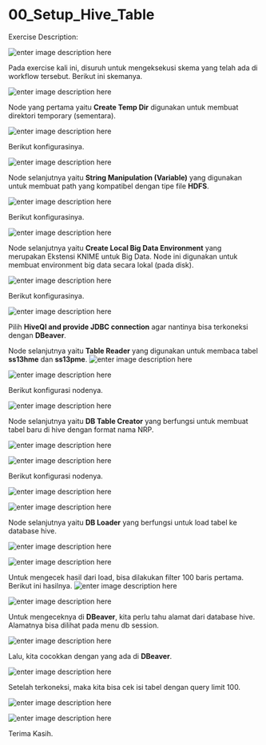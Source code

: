 # 00_Setup_Hive_Table
Exercise Description:

![enter image description here](https://github.com/Armunz/big-data/blob/master/tugas2/2_Hadoop_Exercise/00_Setup_Hive_Table/dokumentasi/description.JPG?raw=true)

Pada exercise kali ini, disuruh untuk mengeksekusi skema yang telah ada di workflow tersebut. Berikut ini skemanya.

![enter image description here](https://github.com/Armunz/big-data/blob/master/tugas2/2_Hadoop_Exercise/00_Setup_Hive_Table/dokumentasi/exercise%201.JPG?raw=true)

Node yang pertama yaitu **Create Temp Dir** digunakan untuk membuat direktori temporary (sementara). 

![enter image description here](https://github.com/Armunz/big-data/blob/master/tugas2/2_Hadoop_Exercise/00_Setup_Hive_Table/dokumentasi/create%20temp%20dir.JPG?raw=true)

Berikut konfigurasinya.

![enter image description here](https://github.com/Armunz/big-data/blob/master/tugas2/2_Hadoop_Exercise/00_Setup_Hive_Table/dokumentasi/create%20temp%20dir%20config.JPG?raw=true)

Node selanjutnya yaitu **String Manipulation (Variable)** yang digunakan untuk membuat path yang kompatibel dengan tipe file **HDFS**.

![enter image description here](https://github.com/Armunz/big-data/blob/master/tugas2/2_Hadoop_Exercise/00_Setup_Hive_Table/dokumentasi/string%20manipulation.JPG?raw=true)

Berikut konfigurasinya.

![enter image description here](https://github.com/Armunz/big-data/blob/master/tugas2/2_Hadoop_Exercise/00_Setup_Hive_Table/dokumentasi/string%20manipulation%20config.JPG?raw=true)

Node selanjutnya yaitu **Create Local Big Data Environment** yang merupakan Ekstensi KNIME untuk Big Data. Node ini digunakan untuk membuat environment big data secara lokal (pada disk).

![enter image description here](https://github.com/Armunz/big-data/blob/master/tugas2/2_Hadoop_Exercise/00_Setup_Hive_Table/dokumentasi/create%20local%20big%20data%20env.JPG?raw=true)

Berikut konfigurasinya.

![enter image description here](https://github.com/Armunz/big-data/blob/master/tugas2/2_Hadoop_Exercise/00_Setup_Hive_Table/dokumentasi/create%20local%20big%20data%20env%20config.JPG?raw=true)

Pilih **HiveQl and provide JDBC connection** agar nantinya bisa terkoneksi dengan **DBeaver**.

Node selanjutnya yaitu **Table Reader** yang digunakan untuk membaca tabel **ss13hme** dan **ss13pme**.
![enter image description here](https://github.com/Armunz/big-data/blob/master/tugas2/2_Hadoop_Exercise/00_Setup_Hive_Table/dokumentasi/table%20reader%20ss13hme.JPG?raw=true)

![enter image description here](https://github.com/Armunz/big-data/blob/master/tugas2/2_Hadoop_Exercise/00_Setup_Hive_Table/dokumentasi/table%20reader%20ss13pme.JPG?raw=true)

Berikut konfigurasi nodenya.

![enter image description here](https://github.com/Armunz/big-data/blob/master/tugas2/2_Hadoop_Exercise/00_Setup_Hive_Table/dokumentasi/table%20reader%20ss13hme%20config.JPG?raw=true)

Node selanjutnya yaitu **DB Table Creator** yang berfungsi untuk membuat tabel baru di hive dengan format nama NRP.

![enter image description here](https://github.com/Armunz/big-data/blob/master/tugas2/2_Hadoop_Exercise/00_Setup_Hive_Table/dokumentasi/db%20table%20creator%20ss13hme.JPG?raw=true)

![enter image description here](https://github.com/Armunz/big-data/blob/master/tugas2/2_Hadoop_Exercise/00_Setup_Hive_Table/dokumentasi/create%20table%20ss13hme.JPG?raw=true)

Berikut konfigurasi nodenya.

![enter image description here](https://github.com/Armunz/big-data/blob/master/tugas2/2_Hadoop_Exercise/00_Setup_Hive_Table/dokumentasi/db%20table%20creator%20ss13hme%20config.JPG?raw=true)

![enter image description here](https://github.com/Armunz/big-data/blob/master/tugas2/2_Hadoop_Exercise/00_Setup_Hive_Table/dokumentasi/db%20table%20creator%20ss13pme%20config.JPG?raw=true)

Node selanjutnya yaitu **DB Loader** yang berfungsi untuk load tabel ke database hive.

![enter image description here](https://github.com/Armunz/big-data/blob/master/tugas2/2_Hadoop_Exercise/00_Setup_Hive_Table/dokumentasi/db%20loader%20ss13pme.JPG?raw=true)

![enter image description here](https://github.com/Armunz/big-data/blob/master/tugas2/2_Hadoop_Exercise/00_Setup_Hive_Table/dokumentasi/db%20loader%20ss13hme.JPG?raw=true)

Untuk mengecek hasil dari load, bisa dilakukan filter 100 baris pertama. Berikut ini hasilnya.
![enter image description here](https://github.com/Armunz/big-data/blob/master/tugas2/2_Hadoop_Exercise/00_Setup_Hive_Table/dokumentasi/hasil%20table%202.JPG?raw=true)

![enter image description here](https://github.com/Armunz/big-data/blob/master/tugas2/2_Hadoop_Exercise/00_Setup_Hive_Table/dokumentasi/hasil%20table%201.JPG?raw=true)

Untuk mengeceknya di **DBeaver**, kita perlu tahu alamat dari database hive. Alamatnya bisa dilihat pada menu db session.

![enter image description here](https://github.com/Armunz/big-data/blob/master/tugas2/2_Hadoop_Exercise/00_Setup_Hive_Table/dokumentasi/db%20session.JPG?raw=true)

Lalu, kita cocokkan dengan yang ada di **DBeaver**.

![enter image description here](https://github.com/Armunz/big-data/blob/master/tugas2/2_Hadoop_Exercise/00_Setup_Hive_Table/dokumentasi/dbeaver%20hive%20connection.JPG?raw=true)

Setelah terkoneksi, maka kita bisa cek isi tabel dengan query limit 100.

![enter image description here](https://github.com/Armunz/big-data/blob/master/tugas2/2_Hadoop_Exercise/00_Setup_Hive_Table/dokumentasi/cek%20dbeaver%20hme.JPG?raw=true)

![enter image description here](https://github.com/Armunz/big-data/blob/master/tugas2/2_Hadoop_Exercise/00_Setup_Hive_Table/dokumentasi/cek%20dengan%20dbeaver.JPG?raw=true)

Terima Kasih.

